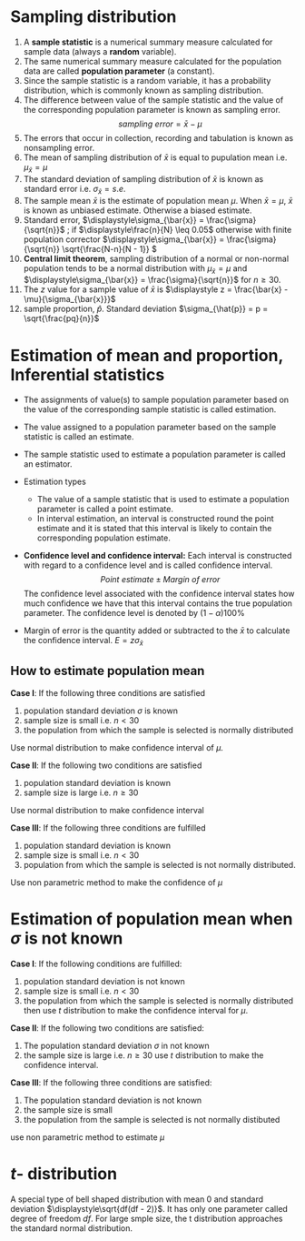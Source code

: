 # Sampling distribution

1. A __sample statistic__ is a numerical summary measure calculated for sample data (always a __random__ variable). 
2. The same numerical summary measure calculated for the population data are called __population parameter__ (a constant).
3. Since the sample statistic is a random variable, it has a probability distribution, which is commonly known as sampling distribution.
4. The difference between value of the sample statistic and the value of the corresponding population parameter is known as sampling error. $$sampling \ error = \bar{x} - \mu$$
5. The errors that occur in collection, recording and tabulation is known as nonsampling error.
6. The mean of sampling distribution of $\bar{x}$ is equal to pupulation mean i.e. $\mu_{\bar{x}} = \mu$
7. The standard deviation of sampling distribution of $\bar{x}$ is known as standard error i.e. $\sigma_{\bar{x}} = s.e.$
8. The sample mean $\bar{x}$ is the estimate of population mean $\mu$. When $\bar{x} = \mu$, $\bar{x}$ is known as unbiased estimate. Otherwise a biased estimate.
9. Standard error, $\displaystyle\sigma_{\bar{x}} = \frac{\sigma}{\sqrt{n}}$ ; if $\displaystyle\frac{n}{N} \leq 0.05$ otherwise with finite population corrector $\displaystyle\sigma_{\bar{x}} = \frac{\sigma}{\sqrt{n}} \sqrt{\frac{N-n}{N - 1}} $
13. __Central limit theorem__, sampling distribution of a normal or non-normal population tends to be a normal distribution with $\mu_{\bar{x}} = \mu$ and $\displaystyle\sigma_{\bar{x}} = \frac{\sigma}{\sqrt{n}}$ for $n \geq 30$.
14. The $z$ value for a sample value of $\bar{x}$ is $\displaystyle z = \frac{\bar{x} - \mu}{\sigma_{\bar{x}}}$
15. sample proportion, $\hat{p}$. Standard deviation $\sigma_{\hat{p}} = p = \sqrt{\frac{pq}{n}}$ 

# Estimation of mean and proportion, Inferential statistics

* The assignments of value(s) to sample population parameter based on the value of the corresponding sample statistic is called estimation.
* The value assigned to a population parameter based on the sample statistic is called an estimate.
* The sample statistic used to estimate a population parameter is called an estimator.
* Estimation types
  * The value of a sample statistic that is used to estimate a population parameter is called a point estimate.
  * In interval estimation, an interval is constructed round the point estimate and it is stated that this interval is likely to contain the corresponding population estimate.
* **Confidence level and confidence interval:** Each interval is constructed with regard to a confidence level and is called confidence interval. $$ Point\ estimate \pm Margin\  of\ error $$ The confidence level associated with the confidence interval states how much confidence we have that this interval contains the true population parameter. The confidence level is denoted by $(1 - \alpha)100\%$

* Margin of error is the quantity added or subtracted to the $\bar{x}$ to calculate the confidence interval. $E = z\sigma_{\bar{x}}$

## How to estimate population mean
__Case I__: If the following three conditions are satisfied

1. population standard deviation $\sigma$ is known
2. sample size is small i.e. $n < 30$ 
3. the population from which the sample is selected is normally distributed

Use normal distribution to make confidence interval of $\mu$.

__Case II__: If the following two conditions are satisfied

1. population standard deviation is known
2. sample size is large i.e. $n \ge 30$

Use normal distribution to make confidence interval

__Case III__: If the following three conditions are fulfilled

1. population standard deviation is known
2. sample size is small i.e. $n < 30$
3. population from which the sample is selected is not normally distributed.

Use non parametric method to make the confidence of $\mu$

# Estimation of population mean when $\sigma$ is not known

**Case I**: If the following conditions are fulfilled:
1. population standard deviation is not known
2. sample size is small i.e. $n < 30$
3. the population from which the sample is selected is normally distributed
then use $t$ distribution to make the confidence interval for $\mu$.

**Case II**: If the following two conditions are satisfied:
1. The population standard deviation $\sigma$ in not known
2. the sample size is large i.e. $n \ge 30$
use $t$ distribution to make the confidence interval.

**Case III**: If the following three conditions are satisfied:
1. The population standard deviation is not known
2. the sample size is small
3. the population from the sample is selected is not normally distibuted

use non parametric method to estimate $\mu$

# $t$- distribution

A special type of bell shaped distribution with mean 0 and standard deviation $\displaystyle\sqrt{df(df - 2)}$. It has only one parameter called degree of freedom $df$. For large smple size, the t distribution approaches the standard normal distribution.

